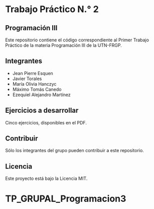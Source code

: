 # Trabajo Práctico N.° 2
## Programación III

Este repositorio contiene el código correspondiente al Primer Trabajo Práctico de la materia Programación III de la UTN-FRGP.

## Integrantes

- Jean Pierre Esquen
- Javier Torales
- María Olivia Hanczyc
- Máximo Tomás Canedo
- Ezequiel Alejandro Martínez

## Ejercicios a desarrollar

Cinco ejercicios, disponibles en el PDF.

## Contribuir

Sólo los integrantes del grupo pueden contribuir a este repositorio.

## Licencia

Este proyecto está bajo la Licencia MIT.
# TP_GRUPAL_Programacion3

